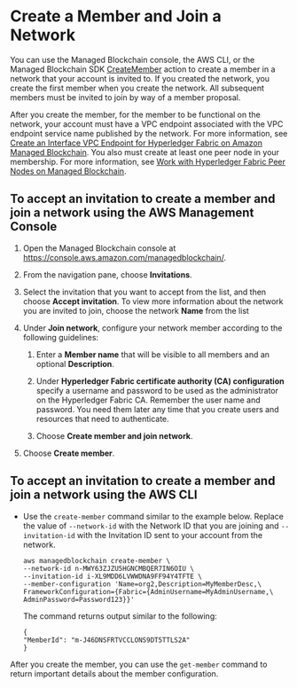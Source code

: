 # Create a Member and Join a Network<a name="managed-blockchain-hyperledger-create-member"></a>

You can use the Managed Blockchain console, the AWS CLI, or the Managed Blockchain SDK [CreateMember](https://docs.aws.amazon.com/managed-blockchain/latest/APIReference/>API_CreateMember.html) action to create a member in a network that your account is invited to\. If you created the network, you create the first member when you create the network\. All subsequent members must be invited to join by way of a member proposal\.

After you create the member, for the member to be functional on the network, your account must have a VPC endpoint associated with the VPC endpoint service name published by the network\. For more information, see [Create an Interface VPC Endpoint for Hyperledger Fabric on Amazon Managed Blockchain](managed-blockchain-endpoints.md)\. You also must create at least one peer node in your membership\. For more information, see [Work with Hyperledger Fabric Peer Nodes on Managed Blockchain](managed-blockchain-hyperledger-peer-nodes.md)\.

## To accept an invitation to create a member and join a network using the AWS Management Console<a name="w40aac18c15b9b1"></a>

1. Open the Managed Blockchain console at [https://console\.aws\.amazon\.com/managedblockchain/](https://console.aws.amazon.com/managedblockchain/)\.

1. From the navigation pane, choose **Invitations**\.

1. Select the invitation that you want to accept from the list, and then choose **Accept invitation**\. To view more information about the network you are invited to join, choose the network **Name** from the list

1. Under **Join network**, configure your network member according to the following guidelines:

   1. Enter a **Member name** that will be visible to all members and an optional **Description**\.

   1. Under **Hyperledger Fabric certificate authority \(CA\) configuration** specify a username and password to be used as the administrator on the Hyperledger Fabric CA\. Remember the user name and password\. You need them later any time that you create users and resources that need to authenticate\.

   1. Choose **Create member and join network**\.

1. Choose **Create member**\.

## To accept an invitation to create a member and join a network using the AWS CLI<a name="w40aac18c15b9b3"></a>
+ Use the `create-member` command similar to the example below\. Replace the value of `--network-id` with the Network ID that you are joining and `--invitation-id` with the Invitation ID sent to your account from the network\.

  ```
  aws managedblockchain create-member \
  --network-id n-MWY63ZJZU5HGNCMBQER7IN6OIU \
  --invitation-id i-XL9MDD6LVWWDNA9FF94Y4TFTE \
  --member-configuration 'Name=org2,Description=MyMemberDesc,\
  FrameworkConfiguration={Fabric={AdminUsername=MyAdminUsername,\
  AdminPassword=Password123}}'
  ```

  The command returns output similar to the following:

  ```
  {
  "MemberId": "m-J46DNSFRTVCCLONS9DT5TTLS2A"
  }
  ```

After you create the member, you can use the `get-member` command to return important details about the member configuration\.